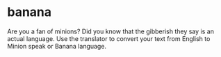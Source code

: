 # banana
 
Are you a fan of minions? Did you know that the gibberish they say is an actual language. Use the translator to convert your text from English to Minion speak or Banana language.
